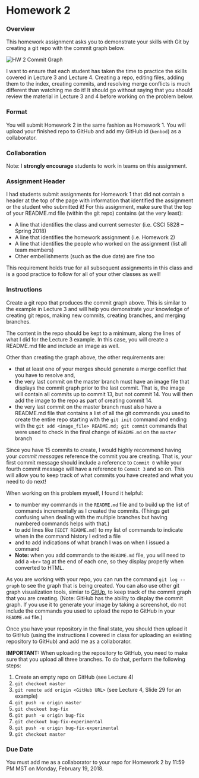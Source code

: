 # Homework 2

### Overview

This homework assignment asks you to demonstrate your skills with Git by creating a git repo with the commit graph below.

![HW 2 Commit Graph](https://kenbod.github.io/5828_S18/images/hw2commitgraph.png)

I want to ensure that each student has taken the time to practice the skills covered in Lecture 3 and Lecture 4. Creating a repo, editing files, adding them to the index, creating commits, and resolving merge conflicts is much different than watching me do it! It should go without saying that you should review the material in Lecture 3 and 4 before working on the problem below.

### Format

You will submit Homework 2 in the same fashion as Homework 1. You will upload your finished repo to GitHub and add my GitHub id (`kenbod`) as a collaborator.

### Collaboration

Note: I **strongly encourage** students to work in teams on this assignment.

### Assignment Header

I had students submit assignments for Homework 1 that did not contain a header at the top of the page with information that identified the assignment or the student who submitted it! For this assignment, make sure that the top of your README.md file (within the git repo) contains (at the very least):

* A line that identifies the class and current semester (i.e. CSCI 5828 – Spring 2018)
* A line that identifies the homework assignment (i.e. Homework 2)
* A line that identifies the people who worked on the assignment (list all team members)
* Other embellishments (such as the due date) are fine too

This requirement holds true for all subsequent assignments in this class and is a good practice to follow for all of your other classes as well!

### Instructions

Create a git repo that produces the commit graph above. This is similar to the example in Lecture 3 and will help you demonstrate your knowledge of creating git repos, making new commits, creating branches, and merging branches.

The content in the repo should be kept to a minimum, along the lines of what I did for the Lecture 3 example. In this case, you will create a README.md file and include an image as well.

Other than creating the graph above, the other requirements are:

* that at least one of your merges should generate a merge conflict that you have to resolve and,
* the very last commit on the master branch must have an image file that displays the commit graph prior to the last commit. That is, the
  image will contain all commits up to commit 13, but not commit 14. You will then add the image to the repo as part of
  creating commit 14.
* the very last commit on the master branch must also have a README.md file that contains a list of all the git commands
  you used to create the entire repo starting with the `git init` command and ending with the `git add <image_file> README.md; git commit`
  commands that were used to check in the final change of `README.md` on the `master` branch

Since you have 15 commits to create, I would highly recommend having your *commit messages* reference the commit you are creating. That is, your first commit message should include a reference to `Commit 0` while your fourth commit message will have a reference to `Commit 3` and so on. This will allow you to keep track of what commits you have created and what you need to do next!

When working on this problem myself, I found it helpful:

* to number my commands in the `README.md` file and to build up the list of commands incrementally as I created the commits. (Things get confusing when dealing with the multiple branches but having numbered commands helps with that.)
* to add lines like `[EDIT README.md]` to my list of commands to indicate when in the command history I edited a file
* and to add indications of what branch I was on when I issued a command
* **Note:** when you add commands to the `README.md` file, you will need to add a `<br>` tag at the end of each one, so they display properly when converted to HTML.

As you are working with your repo, you can run the command `git log --graph` to see the graph that is being created. You can also use other git graph visualization tools, simiar to [GitUp](http://gitup.co/), to keep track of the commit graph that you are creating. (Note: GitHub has the ability to display the commit graph. If you use it to generate your image by taking a screenshot, do not include the commands you used to upload the repo to GitHub in your `README.md` file.)

Once you have your repository in the final state, you should then upload it to GitHub (using the instructions I covered in class for uploading an existing repository to GitHub) and add me as a collaborator.

**IMPORTANT:** When uploading the repository to GitHub, you need to make sure that you upload all three branches. To do that, perform the following steps:

1.  Create an empty repo on GitHub (see Lecture 4)
2.  `git checkout master`
3.  `git remote add origin <GitHub URL>` (see Lecture 4, Slide 29 for an example)
4.  `git push -u origin master`
5.  `git checkout bug-fix`
6.  `git push -u origin bug-fix`
7.  `git checkout bug-fix-experimental`
8.  `git push -u origin bug-fix-experimental`
9.  `git checkout master`

### Due Date

You must add me as a collaborator to your repo for Homework 2 by 11:59 PM MST on Monday, February 19, 2018.